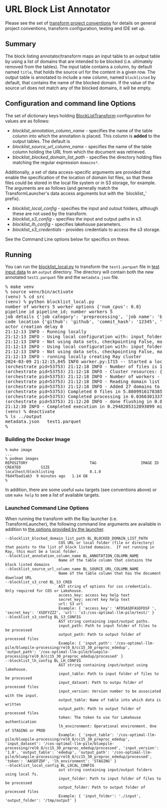 # URL Block List Annotator 
Please see the set of
[transform project conventions](../../README.md)
for details on general project conventions, transform configuration,
testing and IDE set up.

## Summary 
The block listing annotator/transform maps an input table to an output table
by  using a list of domains that are intended to be blocked 
(i.e. ultimately removed from the tables).
The input table contains a column, by default named `title`,
that holds the source url for the content in a given row.
The output table is annotated to include a new column,
named `blocklisted` by default, that contains the name
of the blocked domain.  If the value of the source url 
does not match any of the blocked domains, it will be empty.

## Configuration and command line Options

The set of dictionary keys holding [BlockListTransform](src/blocklist_transform.py) 
configuration for values are as follows:

* _blocklist_annotation_column_name_ - specifies the name of the table column into which the annotation is placed.
This column is **added** to the output tables.  The default is 
* _blocklist_source_url_column_name_ - specifies the name of the table column holding the URL from which the document was retrieved.
* _blocklist_blocked_domain_list_path_ - specifies the directory holding files matching 
the regular expression `domains*`.
 
Additionally, a set of data access-specific arguments are provided that enable
the specification of the location of domain list files, so that these
files could be stored in the local file system or in S3 storage, for example.
The arguments are as follows (and generally match the TransformLauncher's 
data access arguments but with the `blocklist_' prefix).

* _blocklist_local_config_ - specifies the input and outout folders, although these are not used by the transform.
* _blocklist_s3_config_ - specifies the input and output paths in s3.
* _blocklist_lh_config_ - specifies lakehouse parameters.
* _blocklist_s3_credentials_ - provides credentials to access the s3 storage. 

See the Command Line options below for specifics on these.

## Running
You can run the [blocklist_local.py](src/blocklist_local.py) to
transform the `test1.parquet` file in [test input data](test-data/input) 
to an `output` directory.  The directory will contain both the new
annotated `test1.parquet` file and the `metadata.json` file.
<pre>
% make venv
% source venv/bin/activate
(venv) % cd src
(venv) % python blocklist_local.py
number of workers 5 worker options {'num_cpus': 0.8}
pipeline id pipeline_id; number workers 5
job details {'job category': 'preprocessing', 'job name': 'blocklist', 'job type': 'ray', 'job id': 'job_id'}
code location {'github': 'github', 'commit_hash': '12345', 'path': 'path'}
actor creation delay 0
21:12:13 INFO - Running locally
21:12:13 INFO - Using local configuration with: input_folder - /Users/boris/Projects/fm-data-engineering/transforms/universal/blocklisting/test-data/input output_folder - /Users/boris/Projects/fm-data-engineering/transforms/universal/blocklisting/test-data/output
21:12:13 INFO - Not using data sets, checkpointing False, max files -1
21:12:13 INFO - Using local configuration with: input_folder - /Users/boris/Projects/fm-data-engineering/transforms/universal/blocklisting/test-data/input output_folder - /Users/boris/Projects/fm-data-engineering/transforms/universal/blocklisting/test-data/output
21:12:13 INFO - Not using data sets, checkpointing False, max files -1
21:12:13 INFO - running locally creating Ray cluster
2024-03-09 21:12:15,845	INFO worker.py:1715 -- Started a local Ray instance. View the dashboard at 127.0.0.1:8265 
(orchestrate pid=53753) 21:12:18 INFO - Number of files is 1, source profile {'max_file_size': 0.0007181167602539062, 'min_file_size': 0.0007181167602539062, 'total_file_size': 0.0007181167602539062}
(orchestrate pid=53753) 21:12:18 INFO - Cluster resources: {'cpus': 16, 'gpus': 0, 'memory': 11.931072616949677, 'object_store': 2.0}
(orchestrate pid=53753) 21:12:18 INFO - Number of workers - 5 with {'num_cpus': 0.8} each
(orchestrate pid=53753) 21:12:18 INFO - Reading domain list from /Users/boris/Projects/fm-data-engineering/transforms/universal/blocklisting/test-data/domains 
(orchestrate pid=53753) 21:12:18 INFO - Added 27 domains to domain list
(orchestrate pid=53753) Completed 0 files in 5.880991617838542e-06 min. Waiting for completion
(orchestrate pid=53753) Completed processing in 0.03663013378779093 min
(orchestrate pid=53753) 21:12:20 INFO - done flushing in 0.03952503204345703 sec
21:12:30 INFO - Completed execution in 0.2948205312093099 min, execution result 0
(venv) % deactivate
% ls ../output
metadata.json	test1.parquet
%
</pre>

### Building the Docker Image
```shell
% make image 
...
% podman images
REPOSITORY                            TAG                    IMAGE ID      CREATED         SIZE
localhost/blocklisting                0.1.0                  f6d4fbad1ab3  9 minutes ago   1.14 GB
%

````
In addition, there are some useful `make` targets (see conventions above)
or use `make help` to see a list of available targets.

### Launched Command Line Options 
When running the transform with the Ray launcher (i.e. TransformLauncher),
the following command line arguments are available in addition to 
[the options provided by the launcher](../../../data-processing-lib/doc/launcher-options.md).
```
--blocklist_blocked_domain_list_path BL_BLOCKED_DOMAIN_LIST_PATH
                        COS URL or local folder (file or directory) that points to the list of block listed domains.  If not running in Ray, this must be a local folder.
--blocklist_annotation_column_name BL_ANNOTATION_COLUMN_NAME
                        Name of the table column that contains the block listed domains
--blocklist_source_url_column_name BL_SOURCE_URL_COLUMN_NAME
                        Name of the table column that has the document download URL
--blocklist_s3_cred BL_S3_CRED
                        AST string of options for cos credentials. Only required for COS or Lakehouse.
                        access_key: access key help text
                        secret_key: secret key help text
                        url: S3 url
                        Example: { 'access_key': 'AFDSASDFASDFDSF ', 'secret_key': 'XSDFYZZZ', 'url': 's3:/cos-optimal-llm-pile/test/' }
--blocklist_s3_config BL_S3_CONFIG
                        AST string containing input/output paths.
                        input_path: Path to input folder of files to be processed
                        output_path: Path to output folder of processed files
                        Example: { 'input_path': '/cos-optimal-llm-pile/bluepile-processing/rel0_8/cc15_30_preproc_ededup', 'output_path': '/cos-optimal-llm-pile/bluepile-processing/rel0_8/cc15_30_preproc_ededup/processed' }
--blocklist_lh_config BL_LH_CONFIG
                        AST string containing input/output using lakehouse.
                        input_table: Path to input folder of files to be processed
                        input_dataset: Path to outpu folder of processed files
                        input_version: Version number to be associated with the input.
                        output_table: Name of table into which data is written
                        output_path: Path to output folder of processed files
                        token: The token to use for Lakehouse authentication
                        lh_environment: Operational environment. One of STAGING or PROD
                        Example: { 'input_table': '/cos-optimal-llm-pile/bluepile-processing/rel0_8/cc15_30_preproc_ededup', 'input_dataset': '/cos-optimal-llm-pile/bluepile-processing/rel0_8/cc15_30_preproc_ededup/processed', 'input_version': '1.0', 'output_table': 'ededup', 'output_path': '/cos-optimal-llm-pile/bluepile-processing/rel0_8/cc15_30_preproc_ededup/processed', 'token': 'AASDFZDF', 'lh_environment': 'STAGING' }
--blocklist_local_config BL_LOCAL_CONFIG
                        ast string containing input/output folders using local fs.
                        input_folder: Path to input folder of files to be processed
                        output_folder: Path to output folder of processed files
                        Example: { 'input_folder': './input', 'output_folder': '/tmp/output' }

```



